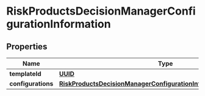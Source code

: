 
# RiskProductsDecisionManagerConfigurationInformation

## Properties
Name | Type | Description | Notes
------------ | ------------- | ------------- | -------------
**templateId** | [**UUID**](UUID.md) |  |  [optional]
**configurations** | [**RiskProductsDecisionManagerConfigurationInformationConfigurations**](RiskProductsDecisionManagerConfigurationInformationConfigurations.md) |  |  [optional]



